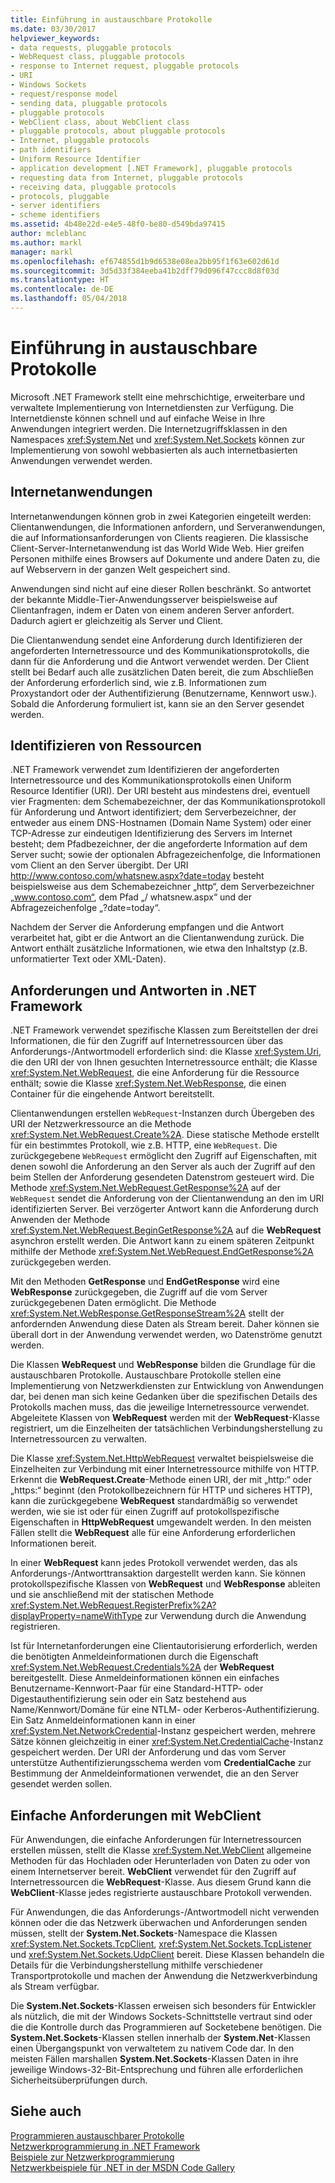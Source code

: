 ```yaml
---
title: Einführung in austauschbare Protokolle
ms.date: 03/30/2017
helpviewer_keywords:
- data requests, pluggable protocols
- WebRequest class, pluggable protocols
- response to Internet request, pluggable protocols
- URI
- Windows Sockets
- request/response model
- sending data, pluggable protocols
- pluggable protocols
- WebClient class, about WebClient class
- pluggable protocols, about pluggable protocols
- Internet, pluggable protocols
- path identifiers
- Uniform Resource Identifier
- application development [.NET Framework], pluggable protocols
- requesting data from Internet, pluggable protocols
- receiving data, pluggable protocols
- protocols, pluggable
- server identifiers
- scheme identifiers
ms.assetid: 4b48e22d-e4e5-48f0-be80-d549bda97415
author: mcleblanc
ms.author: markl
manager: markl
ms.openlocfilehash: ef674855d1b9d6538e08ea2bb95f1f63e602d61d
ms.sourcegitcommit: 3d5d33f384eeba41b2dff79d096f47ccc8d8f03d
ms.translationtype: HT
ms.contentlocale: de-DE
ms.lasthandoff: 05/04/2018
---
```

# <a name="introducing-pluggable-protocols"></a>Einführung in austauschbare Protokolle
Microsoft .NET Framework stellt eine mehrschichtige, erweiterbare und verwaltete Implementierung von Internetdiensten zur Verfügung. Die Internetdienste können schnell und auf einfache Weise in Ihre Anwendungen integriert werden. Die Internetzugriffsklassen in den Namespaces <xref:System.Net> und <xref:System.Net.Sockets> können zur Implementierung von sowohl webbasierten als auch internetbasierten Anwendungen verwendet werden.  
  
## <a name="internet-applications"></a>Internetanwendungen  
 Internetanwendungen können grob in zwei Kategorien eingeteilt werden: Clientanwendungen, die Informationen anfordern, und Serveranwendungen, die auf Informationsanforderungen von Clients reagieren. Die klassische Client-Server-Internetanwendung ist das World Wide Web. Hier greifen Personen mithilfe eines Browsers auf Dokumente und andere Daten zu, die auf Webservern in der ganzen Welt gespeichert sind.  
  
 Anwendungen sind nicht auf eine dieser Rollen beschränkt. So antwortet der bekannte Middle-Tier-Anwendungsserver beispielsweise auf Clientanfragen, indem er Daten von einem anderen Server anfordert. Dadurch agiert er gleichzeitig als Server und Client.  
  
 Die Clientanwendung sendet eine Anforderung durch Identifizieren der angeforderten Internetressource und des Kommunikationsprotokolls, die dann für die Anforderung und die Antwort verwendet werden. Der Client stellt bei Bedarf auch alle zusätzlichen Daten bereit, die zum Abschließen der Anforderung erforderlich sind, wie z.B. Informationen zum Proxystandort oder der Authentifizierung (Benutzername, Kennwort usw.). Sobald die Anforderung formuliert ist, kann sie an den Server gesendet werden.  
  
## <a name="identifying-resources"></a>Identifizieren von Ressourcen  
 .NET Framework verwendet zum Identifizieren der angeforderten Internetressource und des Kommunikationsprotokolls einen Uniform Resource Identifier (URI). Der URI besteht aus mindestens drei, eventuell vier Fragmenten: dem Schemabezeichner, der das Kommunikationsprotokoll für Anforderung und Antwort identifiziert; dem Serverbezeichner, der entweder aus einem DNS-Hostnamen (Domain Name System) oder einer TCP-Adresse zur eindeutigen Identifizierung des Servers im Internet besteht; dem Pfadbezeichner, der die angeforderte Information auf dem Server sucht; sowie der optionalen Abfragezeichenfolge, die Informationen vom Client an den Server übergibt. Der URI http://www.contoso.com/whatsnew.aspx?date=today besteht beispielsweise aus dem Schemabezeichner „http“, dem Serverbezeichner „www.contoso.com“, dem Pfad „/ whatsnew.aspx“ und der Abfragezeichenfolge „?date=today“.  
  
 Nachdem der Server die Anforderung empfangen und die Antwort verarbeitet hat, gibt er die Antwort an die Clientanwendung zurück. Die Antwort enthält zusätzliche Informationen, wie etwa den Inhaltstyp (z.B. unformatierter Text oder XML-Daten).  
  
## <a name="requests-and-responses-in-the-net-framework"></a>Anforderungen und Antworten in .NET Framework  
 .NET Framework verwendet spezifische Klassen zum Bereitstellen der drei Informationen, die für den Zugriff auf Internetressourcen über das Anforderungs-/Antwortmodell erforderlich sind: die Klasse <xref:System.Uri>, die den URI der von Ihnen gesuchten Internetressource enthält; die Klasse <xref:System.Net.WebRequest>, die eine Anforderung für die Ressource enthält; sowie die Klasse <xref:System.Net.WebResponse>, die einen Container für die eingehende Antwort bereitstellt.  
  
 Clientanwendungen erstellen `WebRequest`-Instanzen durch Übergeben des URI der Netzwerkressource an die Methode <xref:System.Net.WebRequest.Create%2A>. Diese statische Methode erstellt für ein bestimmtes Protokoll, wie z.B. HTTP, eine `WebRequest`. Die zurückgegebene `WebRequest` ermöglicht den Zugriff auf Eigenschaften, mit denen sowohl die Anforderung an den Server als auch der Zugriff auf den beim Stellen der Anforderung gesendeten Datenstrom gesteuert wird. Die Methode <xref:System.Net.WebRequest.GetResponse%2A> auf der `WebRequest` sendet die Anforderung von der Clientanwendung an den im URI identifizierten Server. Bei verzögerter Antwort kann die Anforderung durch Anwenden der Methode <xref:System.Net.WebRequest.BeginGetResponse%2A> auf die **WebRequest** asynchron erstellt werden. Die Antwort kann zu einem späteren Zeitpunkt mithilfe der Methode <xref:System.Net.WebRequest.EndGetResponse%2A> zurückgegeben werden.  
  
 Mit den Methoden **GetResponse** und **EndGetResponse** wird eine **WebResponse** zurückgegeben, die Zugriff auf die vom Server zurückgegebenen Daten ermöglicht. Die Methode <xref:System.Net.WebResponse.GetResponseStream%2A> stellt der anfordernden Anwendung diese Daten als Stream bereit. Daher können sie überall dort in der Anwendung verwendet werden, wo Datenströme genutzt werden.  
  
 Die Klassen **WebRequest** und **WebResponse** bilden die Grundlage für die austauschbaren Protokolle. Austauschbare Protokolle stellen eine Implementierung von Netzwerkdiensten zur Entwicklung von Anwendungen dar, bei denen man sich keine Gedanken über die spezifischen Details des Protokolls machen muss, das die jeweilige Internetressource verwendet. Abgeleitete Klassen von **WebRequest** werden mit der **WebRequest**-Klasse registriert, um die Einzelheiten der tatsächlichen Verbindungsherstellung zu Internetressourcen zu verwalten.  
  
 Die Klasse <xref:System.Net.HttpWebRequest> verwaltet beispielsweise die Einzelheiten zur Verbindung mit einer Internetressource mithilfe von HTTP. Erkennt die **WebRequest.Create**-Methode einen URI, der mit „http:“ oder „https:“ beginnt (den Protokollbezeichnern für HTTP und sicheres HTTP), kann die zurückgegebene **WebRequest** standardmäßig so verwendet werden, wie sie ist oder für einen Zugriff auf protokollspezifische Eigenschaften in **HttpWebRequest** umgewandelt werden. In den meisten Fällen stellt die **WebRequest** alle für eine Anforderung erforderlichen Informationen bereit.  
  
 In einer **WebRequest** kann jedes Protokoll verwendet werden, das als Anforderungs-/Antworttransaktion dargestellt werden kann. Sie können protokollspezifische Klassen von **WebRequest** und **WebResponse** ableiten und sie anschließend mit der statischen Methode <xref:System.Net.WebRequest.RegisterPrefix%2A?displayProperty=nameWithType> zur Verwendung durch die Anwendung registrieren.  
  
 Ist für Internetanforderungen eine Clientautorisierung erforderlich, werden die benötigten Anmeldeinformationen durch die Eigenschaft <xref:System.Net.WebRequest.Credentials%2A> der **WebRequest** bereitgestellt. Diese Anmeldeinformationen können ein einfaches Benutzername-Kennwort-Paar für eine Standard-HTTP- oder Digestauthentifizierung sein oder ein Satz bestehend aus Name/Kennwort/Domäne für eine NTLM- oder Kerberos-Authentifizierung. Ein Satz Anmeldeinformationen kann in einer <xref:System.Net.NetworkCredential>-Instanz gespeichert werden, mehrere Sätze können gleichzeitig in einer <xref:System.Net.CredentialCache>-Instanz gespeichert werden. Der URI der Anforderung und das vom Server unterstütze Authentifizierungsschema werden vom **CredentialCache** zur Bestimmung der Anmeldeinformationen verwendet, die an den Server gesendet werden sollen.  
  
## <a name="simple-requests-with-webclient"></a>Einfache Anforderungen mit WebClient  
 Für Anwendungen, die einfache Anforderungen für Internetressourcen erstellen müssen, stellt die Klasse <xref:System.Net.WebClient> allgemeine Methoden für das Hochladen oder Herunterladen von Daten zu oder von einem Internetserver bereit. **WebClient** verwendet für den Zugriff auf Internetressourcen die **WebRequest**-Klasse. Aus diesem Grund kann die **WebClient**-Klasse jedes registrierte austauschbare Protokoll verwenden.  
  
 Für Anwendungen, die das Anforderungs-/Antwortmodell nicht verwenden können oder die das Netzwerk überwachen und Anforderungen senden müssen, stellt der **System.Net.Sockets**-Namespace die Klassen <xref:System.Net.Sockets.TcpClient>, <xref:System.Net.Sockets.TcpListener> und <xref:System.Net.Sockets.UdpClient> bereit. Diese Klassen behandeln die Details für die Verbindungsherstellung mithilfe verschiedener Transportprotokolle und machen der Anwendung die Netzwerkverbindung als Stream verfügbar.  
  
 Die **System.Net.Sockets**-Klassen erweisen sich besonders für Entwickler als nützlich, die mit der Windows Sockets-Schnittstelle vertraut sind oder die die Kontrolle durch das Programmieren auf Socketebene benötigen. Die **System.Net.Sockets**-Klassen stellen innerhalb der **System.Net**-Klassen einen Übergangspunkt von verwaltetem zu nativem Code dar. In den meisten Fällen marshallen **System.Net.Sockets**-Klassen Daten in ihre jeweilige Windows-32-Bit-Entsprechung und führen alle erforderlichen Sicherheitsüberprüfungen durch.  
  
## <a name="see-also"></a>Siehe auch  
 [Programmieren austauschbarer Protokolle](../../../docs/framework/network-programming/programming-pluggable-protocols.md)  
 [Netzwerkprogrammierung in .NET Framework](../../../docs/framework/network-programming/index.md)  
 [Beispiele zur Netzwerkprogrammierung](../../../docs/framework/network-programming/network-programming-samples.md)  
 [Netzwerkbeispiele für .NET in der MSDN Code Gallery](http://code.msdn.microsoft.com/Wiki/View.aspx?ProjectName=nclsamples)

